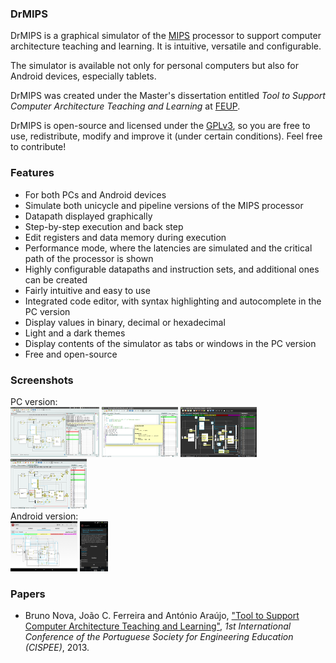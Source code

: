 ---
---

### DrMIPS

DrMIPS is a graphical simulator of the [MIPS][MIPS] processor to support computer 
architecture teaching and learning. It is intuitive, versatile and configurable.

The simulator is available not only for personal computers but also for Android 
devices, especially tablets.

DrMIPS was created under the Master's dissertation entitled 
*Tool to Support Computer Architecture Teaching and Learning* at 
[FEUP][FEUP].

DrMIPS is open-source and licensed under the [GPLv3][gpl3], so you are free to 
use, redistribute, modify and improve it (under certain conditions). Feel free
to contribute!


### Features

*   For both PCs and Android devices
*   Simulate both unicycle and pipeline versions of the MIPS processor
*   Datapath displayed graphically
*   Step-by-step execution and back step
*   Edit registers and data memory during execution
*   Performance mode, where the latencies are simulated and the critical path of
    the processor is shown
*   Highly configurable datapaths and instruction sets, and additional ones can
    be created
*   Fairly intuitive and easy to use
*   Integrated code editor, with syntax highlighting and autocomplete in the PC
    version
*   Display values in binary, decimal or hexadecimal
*   Light and a dark themes
*   Display contents of the simulator as tabs or windows in the PC version
*   Free and open-source


### Screenshots

<div id="screens_pc">
  PC version:<br />
  <a href="images/screens/pc1.png" title="The simulator using the internal windows mode and light theme"><img src="images/thumbs/pc1.png"></a>
  <a href="images/screens/pc2.png" title="The code editor (with autocomplete suggestions being displayed) and the registers table"><img src="images/thumbs/pc2.png"></a>
  <a href="images/screens/pc3.png" title="Pipeline datapath during a stall, using the dark theme and tabbed mode"><img src="images/thumbs/pc3.png"></a>
  <a href="images/screens/pc4.png" title="Simulator in Portuguese, showing the datapath in performance mode"><img src="images/thumbs/pc4.png"></a>
</div>

<div id="screens_android">
  Android version:<br />
  <a href="images/screens/android1.png" title="Android version using light theme on a tablet"><img src="images/thumbs/android1.png"></a>
  <a href="images/screens/android2.png" title="Android version using dark theme on a smartphone"><img src="images/thumbs/android2.png"></a>
</div>


### Papers

*   Bruno Nova, João C. Ferreira and António Araújo,
    ["Tool to Support Computer Architecture Teaching and Learning"][paper_cispee], 
    *1st International Conference of the Portuguese Society for Engineering Education (CISPEE)*, 
    2013.


<script src="javascripts/baguetteBox.min.js" async></script>
<script>
  baguetteBox.run('#screens_pc', {});
  baguetteBox.run('#screens_android', {});
</script>



[paper_cispee]: papers/cispee13_24.pdf "Paper: Tool to Support Computer Architecture Teaching and Learning"

[FEUP]: http://www.fe.up.pt/ "Faculdade de Engenharia da Universidade do Porto"
[MIPS]: http://en.wikipedia.org/wiki/MIPS_architecture "MIPS architecture - Wikipedia"
[gpl3]: http://www.gnu.org/licenses/gpl-3.0.html "GNU General Public License v3"

